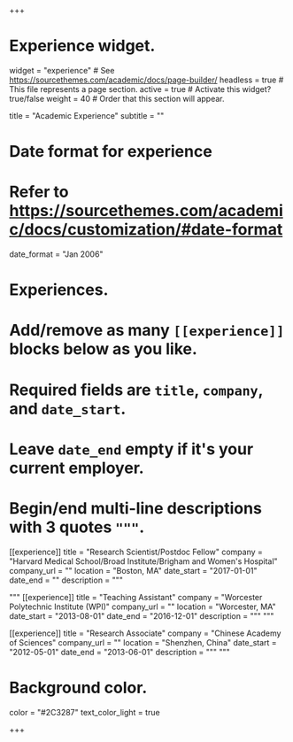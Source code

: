 +++
# Experience widget.
widget = "experience"  # See https://sourcethemes.com/academic/docs/page-builder/
headless = true  # This file represents a page section.
active = true  # Activate this widget? true/false
weight = 40  # Order that this section will appear.

title = "Academic Experience"
subtitle = ""

# Date format for experience
#   Refer to https://sourcethemes.com/academic/docs/customization/#date-format
date_format = "Jan 2006"

# Experiences.
#   Add/remove as many `[[experience]]` blocks below as you like.
#   Required fields are `title`, `company`, and `date_start`.
#   Leave `date_end` empty if it's your current employer.
#   Begin/end multi-line descriptions with 3 quotes `"""`.
[[experience]]
  title = "Research Scientist/Postdoc Fellow"
  company = "Harvard Medical School/Broad Institute/Brigham and Women's Hospital"
  company_url = ""
  location = "Boston, MA"
  date_start = "2017-01-01"
  date_end = ""
  description = """
 
"""
[[experience]]
  title = "Teaching Assistant"
  company = "Worcester Polytechnic Institute (WPI)"
  company_url = ""
  location = "Worcester, MA"
  date_start = "2013-08-01"
  date_end = "2016-12-01"
  description = """
"""

[[experience]]
  title = "Research Associate"
  company = "Chinese Academy of Sciences"
  company_url = ""
  location = "Shenzhen, China"
  date_start = "2012-05-01"
  date_end = "2013-06-01"
  description = """
"""


  # Background color.
  color = "#2C3287"
  text_color_light = true
  

+++
